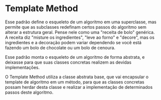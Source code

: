 # Template Method

Esse padrão define o esqueleto de um algoritmo em uma superclasse, mas permite que as subclasses redefinam certos passos do algoritmo sem alterar a estrutura geral. Pense nele como uma "receita de bolo" genérica. A receita diz "misture os ingredientes", "leve ao forno" e "decore", mas os ingredientes e a decoração podem variar dependendo se você está fazendo um bolo de chocolate ou um bolo de cenoura.


Esse padrão monta o esqueleto de um algoritmo de forma abstrata, e deixasse para que suas classes concretas realizem as devidas implementações.

O Template Method utiliza a classe abstrata base, que vai encapsular o template de algoritmo em um método, para que as classes concretas possam herdar desta classe e realizar a implementação de determinados passos deste algoritmo.

